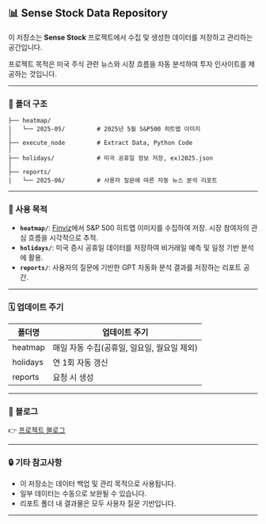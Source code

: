 ## 📊 Sense Stock Data Repository

이 저장소는 **Sense Stock** 프로젝트에서 수집 및 생성한 데이터를 저장하고 관리하는 공간입니다. 

프로젝트 목적은 미국 주식 관련 뉴스와 시장 흐름을 자동 분석하여 투자 인사이트를 제공하는 것입니다.

---

### 📁 폴더 구조

```
├── heatmap/
│   └── 2025-05/         # 2025년 5월 S&P500 히트맵 이미지
│
├── execute_node         # Extract Data, Python Code
│
├── holidays/            # 미국 공휴일 정보 저장, ex)2025.json
│
├── reports/
│   └── 2025-06/         # 사용자 질문에 따른 자동 뉴스 분석 리포트
```

---

### 📌 사용 목적

- **`heatmap/`**: [Finviz](https://finviz.com/map.ashx)에서 S&P 500 히트맵 이미지를 수집하여 저장. 시장 참여자의 관심 흐름을 시각적으로 추적.
- **`holidays/`**: 미국 증시 공휴일 데이터를 저장하여 비거래일 예측 및 일정 기반 분석에 활용.
- **`reports/`**: 사용자의 질문에 기반한 GPT 자동화 분석 결과를 저장하는 리포트 공간.

---

### 🗓️ 업데이트 주기

| 폴더명     | 업데이트 주기  |
|------------|-----------------|
| heatmap    | 매일 자동 수집(공휴일, 일요일, 월요일 제외)  |
| holidays   | 연 1회 자동 갱신|
| reports    | 요청 시 생성    |

---

### 🧠 블로그

👉 [프로젝트 블로그](https://cord-ai.tistory.com/category/n8n%2C%20Automation%20Tool/n8n%20Project)

---

### 🔒 기타 참고사항

- 이 저장소는 데이터 백업 및 관리 목적으로 사용됩니다.
- 일부 데이터는 수동으로 보완될 수 있습니다.
- 리포트 폴더 내 결과물은 모두 사용자 질문 기반입니다.

---

